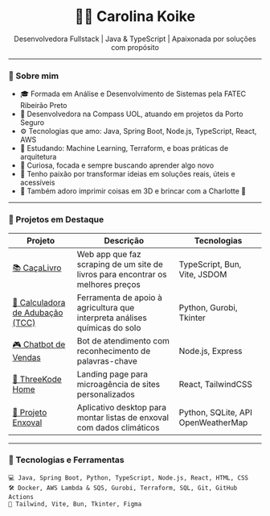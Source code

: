 <h1 align="center">👩‍💻 Carolina Koike</h1>

<p align="center">
  Desenvolvedora Fullstack | Java & TypeScript | Apaixonada por soluções com propósito
</p>

---

### 🌟 Sobre mim

- 🎓 Formada em Análise e Desenvolvimento de Sistemas pela FATEC Ribeirão Preto  
- 💼 Desenvolvedora na Compass UOL, atuando em projetos da Porto Seguro  
- ⚙️ Tecnologias que amo: Java, Spring Boot, Node.js, TypeScript, React, AWS  
- 🌱 Estudando: Machine Learning, Terraform, e boas práticas de arquitetura  
- 🧠 Curiosa, focada e sempre buscando aprender algo novo  
- 💚 Tenho paixão por transformar ideias em soluções reais, úteis e acessíveis  
- 🐾 Também adoro imprimir coisas em 3D e brincar com a Charlotte 🐶

---

### 🚀 Projetos em Destaque

| Projeto | Descrição | Tecnologias |
|--------|-----------|-------------|
| [📚 CaçaLivro](https://github.com/carolinakoike/books-scraper) | Web app que faz scraping de um site de livros para encontrar os melhores preços | TypeScript, Bun, Vite, JSDOM |
| [🧪 Calculadora de Adubação (TCC)](https://github.com/carolinakoike/calculadora-adubacao) | Ferramenta de apoio à agricultura que interpreta análises químicas do solo | Python, Gurobi, Tkinter |
| [🎮 Chatbot de Vendas](https://github.com/carolinakoike/chatbot-vendas) | Bot de atendimento com reconhecimento de palavras-chave | Node.js, Express |
| [🎨 ThreeKode Home](https://github.com/carolinakoike/threekode-home) | Landing page para microagência de sites personalizados | React, TailwindCSS |
| [👶 Projeto Enxoval](https://github.com/carolinakoike/projeto-enxoval) | Aplicativo desktop para montar listas de enxoval com dados climáticos | Python, SQLite, API OpenWeatherMap |

---

### 🧰 Tecnologias e Ferramentas

```text
💻 Java, Spring Boot, Python, TypeScript, Node.js, React, HTML, CSS
🛠️ Docker, AWS Lambda & SQS, Gurobi, Terraform, SQL, Git, GitHub Actions
🎨 Tailwind, Vite, Bun, Tkinter, Figma
